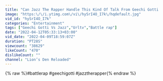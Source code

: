 ```yaml
---
title: "Can Jazz The Rapper Handle This Kind Of Talk From Geechi Gotti 🔥🤯🔥🤯"
image: "https:\/\/i.ytimg.com\/vi\/hySrI4O_I7k\/hqdefault.jpg"
vid_id: "hySrI4O_I7k"
categories: "Entertainment"
tags: ["Geechi Gotti Vs Jazz","Urltv","Battle rap"]
date: "2022-04-12T05:33:13+03:00"
vid_date: "2022-04-09T18:59:07Z"
duration: "PT28S"
viewcount: "38629"
likeCount: "470"
dislikeCount: ""
channel: "Lion’s Den Reloaded"
---
```

{% raw %}#battlerap #geechigotti #jazztherapper{% endraw %}
